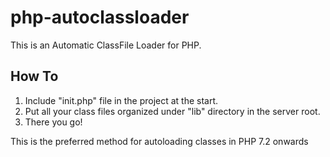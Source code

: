 # php-autoclassloader
This is an Automatic ClassFile Loader for PHP.

<h2>How To</h2>
<ol type="1">
    <li>Include "init.php" file in the project at the start.</li>
    <li>Put all your class files organized under "lib" directory in the server root.</li>
    <li>There you go!</li>
</ol type="1">

<p>This is the preferred method for autoloading classes in PHP 7.2 onwards</p>